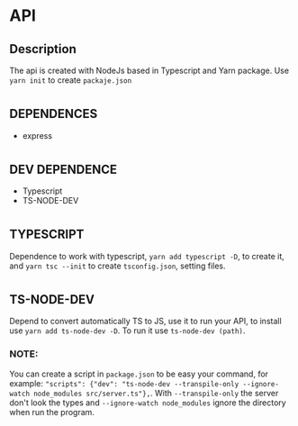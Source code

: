 # API

## Description
The api is created with NodeJs based in Typescript and Yarn package. Use `yarn init` to create `packaje.json`
#

## DEPENDENCES
- express
#

## DEV DEPENDENCE
- Typescript
- TS-NODE-DEV
#

## TYPESCRIPT
Dependence to work with typescript, `yarn add typescript -D`, to create it, and `yarn tsc --init` to create `tsconfig.json`, setting files.
#

## TS-NODE-DEV
Depend to convert automatically TS to JS, use it to run your API, to install use `yarn add ts-node-dev -D`. To run it use `ts-node-dev (path)`.
### NOTE: 
You can create a script in `package.json` to be easy your command, for example: `"scripts": {"dev": "ts-node-dev --transpile-only --ignore-watch node_modules src/server.ts"},`.
With `--transpile-only` the server don't look the types and `--ignore-watch node_modules` ignore the directory when run the program. 
#